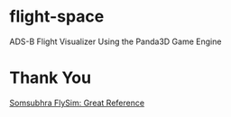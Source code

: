 # flight-space

ADS-B Flight Visualizer Using the Panda3D Game Engine

# Thank You

[Somsubhra FlySim: Great Reference](https://github.com/Somsubhra/FlySim)

